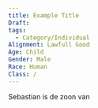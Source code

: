 ```yaml
---
title: Example Title
Draft: 
tags:
  - Category/Individual
Alignment: Lawfull Good
Age: Child
Gender: Male
Race: Human
Class: /
---
```

Sebastian is de zoon van 